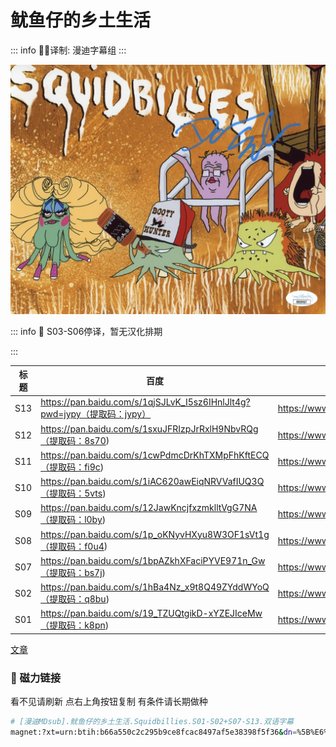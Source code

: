 # 鱿鱼仔的乡土生活

::: info
✍🏻译制: 漫迪字幕组
:::

![img022_f50a6080-88f9-4a3e-9c77-951f681160bd_1024x1024@2x.jpg](img022_f50a6080-88f9-4a3e-9c77-951f681160bd_1024x10242x.jpg)

::: info
🦑 S03-S06停译，暂无汉化排期

:::

| 标题 | 百度 | 阿里 | MDpan |
| --- | --- | --- | --- |
| S13 | https://pan.baidu.com/s/1qjSJLvK_I5sz6IHnlJlt4g?pwd=jypy（提取码：jypy） | https://www.aliyundrive.com/s/KUuXXVosDjm | https://mdpan.tk/%E9%B1%BF%E9%B1%BC%E4%BB%94%E7%9A%84%E4%B9%A1%E5%9C%9F%E7%94%9F%E6%B4%BB |
| S12 | https://pan.baidu.com/s/1sxuJFRIzpJrRxlH9NbvRQg（提取码：8s70) | https://www.aliyundrive.com/s/KUuXXVosDjm | https://mdpan.tk/%E9%B1%BF%E9%B1%BC%E4%BB%94%E7%9A%84%E4%B9%A1%E5%9C%9F%E7%94%9F%E6%B4%BB |
| S11 | https://pan.baidu.com/s/1cwPdmcDrKhTXMpFhKftECQ（提取码：fi9c) | https://www.aliyundrive.com/s/KUuXXVosDjm | https://mdpan.tk/%E9%B1%BF%E9%B1%BC%E4%BB%94%E7%9A%84%E4%B9%A1%E5%9C%9F%E7%94%9F%E6%B4%BB |
| S10 | https://pan.baidu.com/s/1iAC620awEiqNRVVafIUQ3Q（提取码：5vts) | https://www.aliyundrive.com/s/KUuXXVosDjm | https://mdpan.tk/%E9%B1%BF%E9%B1%BC%E4%BB%94%E7%9A%84%E4%B9%A1%E5%9C%9F%E7%94%9F%E6%B4%BB |
| S09 | https://pan.baidu.com/s/12JawKncjfxzmklltVgG7NA（提取码：l0by) | https://www.aliyundrive.com/s/KUuXXVosDjm | https://mdpan.tk/%E9%B1%BF%E9%B1%BC%E4%BB%94%E7%9A%84%E4%B9%A1%E5%9C%9F%E7%94%9F%E6%B4%BB |
| S08 | https://pan.baidu.com/s/1p_oKNyvHXyu8W3OF1sVt1g（提取码：f0u4) | https://www.aliyundrive.com/s/KUuXXVosDjm | https://mdpan.tk/%E9%B1%BF%E9%B1%BC%E4%BB%94%E7%9A%84%E4%B9%A1%E5%9C%9F%E7%94%9F%E6%B4%BB |
| S07 | https://pan.baidu.com/s/1bpAZkhXFaciPYVE971n_Gw（提取码：bs7j) | https://www.aliyundrive.com/s/KUuXXVosDjm | https://mdpan.tk/%E9%B1%BF%E9%B1%BC%E4%BB%94%E7%9A%84%E4%B9%A1%E5%9C%9F%E7%94%9F%E6%B4%BB |
| S02 | https://pan.baidu.com/s/1hBa4Nz_x9t8Q49ZYddWYoQ（提取码：q8bu) | https://www.aliyundrive.com/s/KUuXXVosDjm | https://mdpan.tk/%E9%B1%BF%E9%B1%BC%E4%BB%94%E7%9A%84%E4%B9%A1%E5%9C%9F%E7%94%9F%E6%B4%BB |
| S01 | https://pan.baidu.com/s/19_TZUQtgikD-xYZEJIceMw（提取码：k8pn) | https://www.aliyundrive.com/s/KUuXXVosDjm | https://mdpan.tk/%E9%B1%BF%E9%B1%BC%E4%BB%94%E7%9A%84%E4%B9%A1%E5%9C%9F%E7%94%9F%E6%B4%BB |

[文章](%E6%96%87%E7%AB%A0%2019f362ec56eb40c28662da34c6004a44.csv)

### 🧲 磁力链接

看不见请刷新 点右上角按钮复制 有条件请长期做种

```bash
# [漫迪MDsub].鱿鱼仔的乡土生活.Squidbillies.S01-S02+S07-S13.双语字幕
magnet:?xt=urn:btih:b66a550c2c295b9ce8fcac8497af5e38398f5f36&dn=%5B%E6%BC%AB%E8%BF%AAMDsub%5D.%E9%B1%BF%E9%B1%BC%E4%BB%94%E7%9A%84%E4%B9%A1%E5%9C%9F%E7%94%9F%E6%B4%BB.Squidbillies.S01-S02%2BS07-S13.%E5%8F%8C%E8%AF%AD%E5%AD%97%E5%B9%95&tr=http%3A%2F%2Falltorrents.net%3A80%2Fbt%2Fannounce.php&tr=http%3A%2F%2Fbluebird-hd.org%2Fannounce.php&tr=http%3A%2F%2Fwww.thetradersden.org%2Fforums%2Ftracker%2Fannounce.php&tr=http%3A%2F%2Ftracker.trancetraffic.com%3A80%2Fannounce.php&tr=http%3A%2F%2Firrenhaus.dyndns.dk%3A80%2Fannounce.php&tr=http%3A%2F%2F1337.abcvg.info%3A80%2Fannounce&tr=http%3A%2F%2Fbt.beatrice-raws.org%3A80%2Fannounce&tr=http%3A%2F%2Fwww.tribalmixes.com%3A80%2Fannounce.php&tr=http%3A%2F%2Fwww.wareztorrent.com%3A80%2Fannounce
```